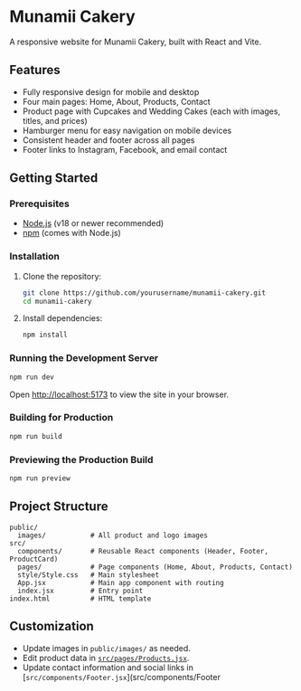 # Munamii Cakery

A responsive website for Munamii Cakery, built with React and Vite.

## Features

- Fully responsive design for mobile and desktop
- Four main pages: Home, About, Products, Contact
- Product page with Cupcakes and Wedding Cakes (each with images, titles, and prices)
- Hamburger menu for easy navigation on mobile devices
- Consistent header and footer across all pages
- Footer links to Instagram, Facebook, and email contact

## Getting Started

### Prerequisites

- [Node.js](https://nodejs.org/) (v18 or newer recommended)
- [npm](https://www.npmjs.com/) (comes with Node.js)

### Installation

1. Clone the repository:
   ```sh
   git clone https://github.com/yourusername/munamii-cakery.git
   cd munamii-cakery
   ```

2. Install dependencies:
   ```sh
   npm install
   ```

### Running the Development Server

```sh
npm run dev
```

Open [http://localhost:5173](http://localhost:5173) to view the site in your browser.

### Building for Production

```sh
npm run build
```

### Previewing the Production Build

```sh
npm run preview
```

## Project Structure

```
public/
  images/           # All product and logo images
src/
  components/       # Reusable React components (Header, Footer, ProductCard)
  pages/            # Page components (Home, About, Products, Contact)
  style/Style.css   # Main stylesheet
  App.jsx           # Main app component with routing
  index.jsx         # Entry point
index.html          # HTML template
```

## Customization

- Update images in `public/images/` as needed.
- Edit product data in [`src/pages/Products.jsx`](src/pages/Products.jsx).
- Update contact information and social links in [`src/components/Footer.jsx`](src/components/Footer